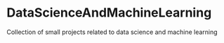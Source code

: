 # DataScienceAndMachineLearning
Collection of small projects related to data science and machine learning
